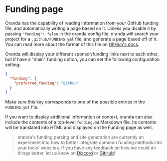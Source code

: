 # Funding page

Oranda has the capability of reading information from your GitHub funding file, and
automatically writing a page based on it. Unless you disable it by passing
`"funding": false` in the oranda config file, oranda will search your project for
a `.github/FUNDING.yml` file, and generate a page based off of it. You can read
more about the format of this file on [GitHub's docs][funding-docs].

Oranda will display your different sponsor/funding links next to each other, but
if have a "main" funding option, you can set the following configuration setting:

```json
{
  "funding": {
    "preferred_funding": "github"
  }
}
```

Make sure this key corresponds to one of the possible entries in the `FUNDING.yml`
file.

If you want to display additional information or context, oranda can also include
the contents of a top-level `funding.md` Markdown file. Its contents will be translated
into HTML and displayed on the Funding page as well.

> oranda's funding parsing and site generation are currently an experiment into how
  to better integrate common funding methods into your tools' websites. If you have
  any feedback on how we could do things better, let us know on
  [Discord][axodiscord] or [GitHub][newissue]!

[funding-docs]: https://docs.github.com/en/repositories/managing-your-repositorys-settings-and-features/customizing-your-repository/displaying-a-sponsor-button-in-your-repository
[axodiscord]: https://discord.com/invite/wVqCRGsb
[newissue]: https://github.com/axodotdev/oranda/issues/new